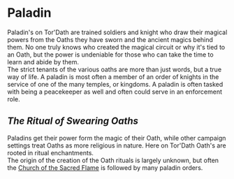 # Paladin
Paladin's on Tor'Dath are trained soldiers and knight who draw their magical powers from the Oaths they have sworn and the ancient magics behind them. No one truly knows who created the magical circuit or why it's tied to an Oath, but the power is undeniable for those who can take the time to learn and abide by them.  
The strict tenants of the various oaths are more than just words, but a true way of life. A paladin is most often a member of an order of knights in the service of one of the many temples, or kingdoms. A paladin is often tasked with being a peacekeeper as well and often could serve in an enforcement role.  
## *The Ritual of Swearing Oaths*
Paladins get their power form the magic of their Oath, while other campaign settings treat Oaths as more religious in nature. Here on Tor'Dath Oath's are rooted in ritual enchantments.  
The origin of the creation of the Oath rituals is largely unknown, but often the [Church of the Sacred Flame](/../master/Religion/Church-of-the-Sacred-Flame/church-of-the-sacred-flame.md) is followed by many paladin orders.